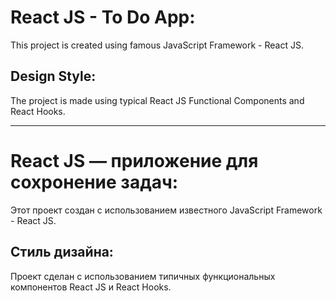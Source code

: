 # React JS - To Do App:

This project is created using famous JavaScript Framework - React JS.

## Design Style:

The project is made using typical React JS Functional Components and React Hooks.

**********************************************************************************
# React JS — приложение для сохронение задач:

Этот проект создан с использованием известного JavaScript Framework - React JS.

## Стиль дизайна:

Проект сделан с использованием типичных функциональных компонентов React JS и React Hooks.
